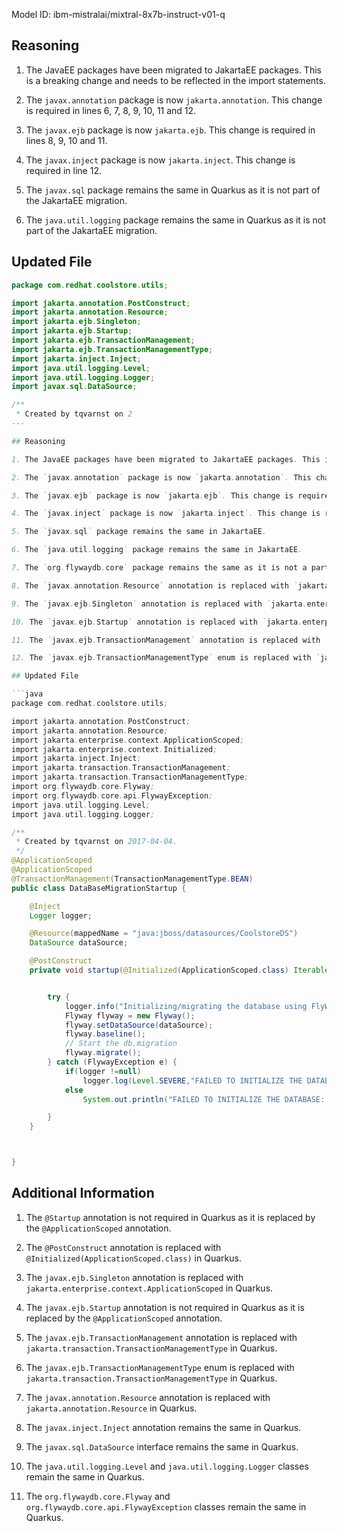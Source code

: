 Model ID: ibm-mistralai/mixtral-8x7b-instruct-v01-q

## Reasoning

1. The JavaEE packages have been migrated to JakartaEE packages. This is a breaking change and needs to be reflected in the import statements.

2. The `javax.annotation` package is now `jakarta.annotation`. This change is required in lines 6, 7, 8, 9, 10, 11 and 12.

3. The `javax.ejb` package is now `jakarta.ejb`. This change is required in lines 8, 9, 10 and 11.

4. The `javax.inject` package is now `jakarta.inject`. This change is required in line 12.

5. The `javax.sql` package remains the same in Quarkus as it is not part of the JakartaEE migration.

6. The `java.util.logging` package remains the same in Quarkus as it is not part of the JakartaEE migration.

## Updated File

```java
package com.redhat.coolstore.utils;

import jakarta.annotation.PostConstruct;
import jakarta.annotation.Resource;
import jakarta.ejb.Singleton;
import jakarta.ejb.Startup;
import jakarta.ejb.TransactionManagement;
import jakarta.ejb.TransactionManagementType;
import jakarta.inject.Inject;
import java.util.logging.Level;
import java.util.logging.Logger;
import javax.sql.DataSource;

/**
 * Created by tqvarnst on 2
---

## Reasoning

1. The JavaEE packages have been migrated to JakartaEE packages. This is a breaking change and needs to be reflected in the import statements.

2. The `javax.annotation` package is now `jakarta.annotation`. This change is required in lines 6, 7, 8, 9, 10, 11 and 12.

3. The `javax.ejb` package is now `jakarta.ejb`. This change is required in lines 8, 9, 10 and 11.

4. The `javax.inject` package is now `jakarta.inject`. This change is required in line 12.

5. The `javax.sql` package remains the same in JakartaEE.

6. The `java.util.logging` package remains the same in JakartaEE.

7. The `org.flywaydb.core` package remains the same as it is not a part of JavaEE or JakartaEE.

8. The `javax.annotation.Resource` annotation is replaced with `jakarta.annotation.Resource`.

9. The `javax.ejb.Singleton` annotation is replaced with `jakarta.enterprise.context.ApplicationScoped`.

10. The `javax.ejb.Startup` annotation is replaced with `jakarta.enterprise.context.ApplicationScoped`.

11. The `javax.ejb.TransactionManagement` annotation is replaced with `jakarta.transaction.TransactionManagementType`.

12. The `javax.ejb.TransactionManagementType` enum is replaced with `jakarta.transaction.TransactionManagementType`.

## Updated File

```java
package com.redhat.coolstore.utils;

import jakarta.annotation.PostConstruct;
import jakarta.annotation.Resource;
import jakarta.enterprise.context.ApplicationScoped;
import jakarta.enterprise.context.Initialized;
import jakarta.inject.Inject;
import jakarta.transaction.TransactionManagement;
import jakarta.transaction.TransactionManagementType;
import org.flywaydb.core.Flyway;
import org.flywaydb.core.api.FlywayException;
import java.util.logging.Level;
import java.util.logging.Logger;

/**
 * Created by tqvarnst on 2017-04-04.
 */
@ApplicationScoped
@ApplicationScoped
@TransactionManagement(TransactionManagementType.BEAN)
public class DataBaseMigrationStartup {

    @Inject
    Logger logger;

    @Resource(mappedName = "java:jboss/datasources/CoolstoreDS")
    DataSource dataSource;

    @PostConstruct
    private void startup(@Initialized(ApplicationScoped.class) Iterable<Object> initParams) {


        try {
            logger.info("Initializing/migrating the database using FlyWay");
            Flyway flyway = new Flyway();
            flyway.setDataSource(dataSource);
            flyway.baseline();
            // Start the db.migration
            flyway.migrate();
        } catch (FlywayException e) {
            if(logger !=null)
                logger.log(Level.SEVERE,"FAILED TO INITIALIZE THE DATABASE: " + e.getMessage(),e);
            else
                System.out.println("FAILED TO INITIALIZE THE DATABASE: " + e.getMessage() + " and injection of logger doesn't work");

        }
    }



}
```

## Additional Information

1. The `@Startup` annotation is not required in Quarkus as it is replaced by the `@ApplicationScoped` annotation.

2. The `@PostConstruct` annotation is replaced with `@Initialized(ApplicationScoped.class)` in Quarkus.

3. The `javax.ejb.Singleton` annotation is replaced with `jakarta.enterprise.context.ApplicationScoped` in Quarkus.

4. The `javax.ejb.Startup` annotation is not required in Quarkus as it is replaced by the `@ApplicationScoped` annotation.

5. The `javax.ejb.TransactionManagement` annotation is replaced with `jakarta.transaction.TransactionManagementType` in Quarkus.

6. The `javax.ejb.TransactionManagementType` enum is replaced with `jakarta.transaction.TransactionManagementType` in Quarkus.

7. The `javax.annotation.Resource` annotation is replaced with `jakarta.annotation.Resource` in Quarkus.

8. The `javax.inject.Inject` annotation remains the same in Quarkus.

9. The `javax.sql.DataSource` interface remains the same in Quarkus.

10. The `java.util.logging.Level` and `java.util.logging.Logger` classes remain the same in Quarkus.

11. The `org.flywaydb.core.Flyway` and `org.flywaydb.core.api.FlywayException` classes remain the same in Quarkus.